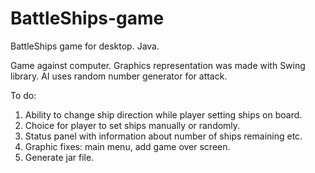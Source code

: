 # BattleShips-game
BattleShips game for desktop. Java.

Game against computer.
Graphics representation was made with Swing library.
AI uses random number generator for attack.

To do:
1. Ability to change ship direction while player setting ships on board.
2. Choice for player to set ships manually or randomly.
3. Status panel with information about number of ships remaining etc.
4. Graphic fixes: main menu, add game over screen.
5. Generate jar file.
